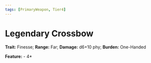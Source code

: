 ```yaml
---
tags: [PrimaryWeapon, Tier4]
---
```

# Legendary Crossbow

**Trait:** Finesse; **Range:** Far; **Damage:** d6+10 phy; **Burden:** One-Handed

**Feature:** -
 4*
